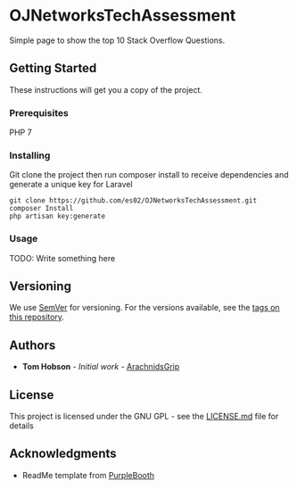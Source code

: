 # OJNetworksTechAssessment

Simple page to show the top 10 Stack Overflow Questions.

## Getting Started

These instructions will get you a copy of the project.

### Prerequisites

PHP 7

### Installing

Git clone the project then run composer install to receive dependencies and generate a unique key for Laravel

```
git clone https://github.com/es02/OJNetworksTechAssessment.git
composer Install
php artisan key:generate
```

### Usage

TODO: Write something here

## Versioning

We use [SemVer](http://semver.org/) for versioning. For the versions available, see the [tags on this repository](https://github.com/es02/knapper/tags).

## Authors

* **Tom Hobson** - *Initial work* - [ArachnidsGrip](https://github.com/es02)

## License

This project is licensed under the GNU GPL - see the [LICENSE.md](LICENSE.md) file for details

## Acknowledgments

* ReadMe template from [PurpleBooth](https://gist.github.com/PurpleBooth/109311bb0361f32d87a2)
